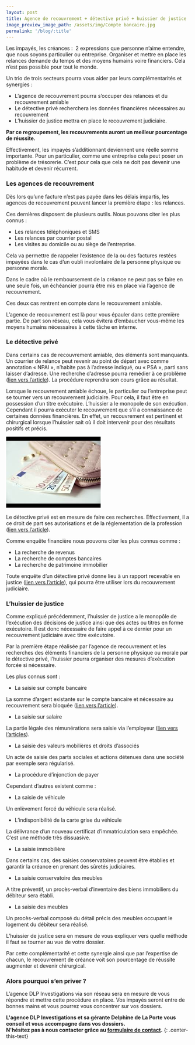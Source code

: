 ```yaml
---
layout: post
title: Agence de recouvrement + détective privé + huissier de justice
image_preview_image_path: /assets/img/Compte bancaire.jpg
permalink: '/blog/:title'
---
```


Les impay&eacute;s, les cr&eacute;ances :&nbsp; 2 expressions que personne n’aime entendre, que nous soyons particulier ou entreprise. Organiser et mettre en place les relances demande du temps et des moyens humains voire financiers. Cela n’est pas possible pour tout le monde.

Un trio de trois secteurs pourra vous aider par leurs compl&eacute;mentarit&eacute;s et synergies :

* L’agence de recouvrement pourra s’occuper des relances et du recouvrement amiable
* Le d&eacute;tective priv&eacute; recherchera les donn&eacute;es financi&egrave;res n&eacute;cessaires au recouvrement
* L’huissier de justice mettra en place le recouvrement judiciaire.

**Par ce regroupement, les recouvrements auront un meilleur pourcentage de r&eacute;ussite.**

Effectivement, les impay&eacute;s s’additionnant deviennent une r&eacute;elle somme importante. Pour un particulier, comme une entreprise cela peut poser un probl&egrave;me de tr&eacute;sorerie. C’est pour cela que cela ne doit pas devenir une habitude et devenir r&eacute;current.

### Les agences de recouvrement

D&egrave;s lors qu’une facture n’est pas pay&eacute;e dans les d&eacute;lais impartis, les agences de recouvrement peuvent lancer la premi&egrave;re &eacute;tape : les relances.

Ces derni&egrave;res disposent de plusieurs outils. Nous pouvons citer les plus connus :

* Les relances t&eacute;l&eacute;phoniques et SMS
* Les relances par courrier postal
* Les visites au domicile ou au si&egrave;ge de l’entreprise.

Cela va permettre de rappeler l’existence de la ou des factures rest&eacute;es impay&eacute;es dans le cas d’un oubli involontaire de la personne physique ou personne morale.

Dans le cadre o&ugrave; le remboursement de la cr&eacute;ance ne peut pas se faire en une seule fois, un &eacute;ch&eacute;ancier pourra &ecirc;tre mis en place via l’agence de recouvrement.

Ces deux cas rentrent en compte dans le recouvrement amiable.

L’agence de recouvrement est l&agrave; pour vous &eacute;pauler dans cette premi&egrave;re partie. De part son r&eacute;seau, cela vous &eacute;vitera d’embaucher vous-m&ecirc;me les moyens humains n&eacute;cessaires &agrave; cette t&acirc;che en interne.

### Le d&eacute;tective priv&eacute;

Dans certains cas de recouvrement amiable, des &eacute;l&eacute;ments sont manquants. Un courrier de relance peut revenir au point de d&eacute;part avec comme annotation &laquo; NPAI &raquo;, n’habite pas &agrave; l’adresse indiqu&eacute;, ou &laquo; PSA &raquo;, parti sans laisser d’adresse. Une recherche d’adresse pourra rem&eacute;dier &agrave; ce probl&egrave;me ([lien vers l’article](https://dlp-investigations.fr/recherche-de-debiteur/)). La proc&eacute;dure reprendra son cours gr&acirc;ce au r&eacute;sultat.

Lorsque le recouvrement amiable &eacute;choue, le particulier ou l’entreprise peut se tourner vers un recouvrement judiciaire. Pour cela, il faut &ecirc;tre en possession d’un titre ex&eacute;cutoire. L’huissier a le monopole de son ex&eacute;cution. Cependant il pourra ex&eacute;cuter le recouvrement que s’il a connaissance de certaines donn&eacute;es financi&egrave;res. En effet, un recouvrement est pertinent et chirurgical lorsque l’huissier sait o&ugrave; il doit intervenir pour des r&eacute;sultats positifs et pr&eacute;cis.

![](/assets/img/revenus.jpg)

Le d&eacute;tective priv&eacute; est en mesure de faire ces recherches. Effectivement, il a ce droit de part ses autorisations et de la r&eacute;glementation de la profession ([lien vers l’article](https://dlp-investigations.fr/le-code-de-deontologie/)).

Comme enqu&ecirc;te financi&egrave;re nous pouvons citer les plus connus comme :

* La recherche de revenus
* La recherche de comptes bancaires
* La recherche de patrimoine immobilier

Toute enqu&ecirc;te d’un d&eacute;tective priv&eacute; donne lieu &agrave; un rapport recevable en justice ([lien vers l’article](https://dlp-investigations.fr/la-recevabilite-dun-rapport-denquete-devant-les-tribunaux/)), qui pourra &ecirc;tre utiliser lors du recouvrement judiciaire.

### L’huissier de justice

Comme expliqu&eacute; pr&eacute;c&eacute;demment, l’huissier de justice a le monop&ocirc;le de l’ex&eacute;cution des d&eacute;cisions de justice ainsi que des actes ou titres en forme ex&eacute;cutoire. Il est donc n&eacute;cessaire de faire appel &agrave; ce dernier pour un recouvrement judiciaire avec titre ex&eacute;cutoire.

Par la premi&egrave;re &eacute;tape r&eacute;alis&eacute;e par l’agence de recouvrement et les recherches des &eacute;l&eacute;ments financiers de la personne physique ou morale par le d&eacute;tective priv&eacute;, l’huissier pourra organiser des mesures d’ex&eacute;cution forc&eacute;e si n&eacute;cessaire.

Les plus connus sont :

* La saisie sur compte bancaire

La somme d’argent existante sur le compte bancaire et n&eacute;cessaire au recouvrement sera bloqu&eacute;e ([lien vers l’article](https://dlp-investigations.fr/blog/saisie-sur-salaire-ou-compte-bancaire)).

* La saisie sur salaire

La partie l&eacute;gale des r&eacute;mun&eacute;rations sera saisie via l’employeur ([lien vers l’articles](https://dlp-investigations.fr/blog/saisie-sur-salaire-ou-compte-bancaire)).

* La saisie des valeurs mobili&egrave;res et droits d’associ&eacute;s

Un acte de saisie des parts sociales et actions d&eacute;tenues dans une soci&eacute;t&eacute; par exemple sera r&eacute;gularis&eacute;.

* La proc&eacute;dure d’injonction de payer

Cependant d’autres existent comme :

* La saisie de v&eacute;hicule

Un enl&egrave;vement forc&eacute; du v&eacute;hicule sera r&eacute;alis&eacute;.

* L’indisponibilit&eacute; de la carte grise du v&eacute;hicule

La d&eacute;livrance d’un nouveau certificat d’immatriculation sera emp&ecirc;ch&eacute;e. C’est une m&eacute;thode tr&egrave;s dissuasive.

* La saisie immobili&egrave;re

Dans certains cas, des saisies conservatoires peuvent &ecirc;tre &eacute;tablies et garantir la cr&eacute;ance en prenant des s&ucirc;ret&eacute;s judiciaires.

* La saisie conservatoire des meubles

A titre pr&eacute;ventif, un proc&egrave;s-verbal d’inventaire des biens immobiliers du d&eacute;biteur sera &eacute;tabli.

* La saisie des meubles

Un proc&egrave;s-verbal compos&eacute; du d&eacute;tail pr&eacute;cis des meubles occupant le logement du d&eacute;biteur sera r&eacute;alis&eacute;.

L’huissier de justice sera en mesure de vous expliquer vers quelle m&eacute;thode il faut se tourner au vue de votre dossier.

Par cette compl&eacute;mentarit&eacute; et cette synergie ainsi que par l’expertise de chacun, le recouvrement de cr&eacute;ance voit son pourcentage de r&eacute;ussite augmenter et devenir chirurgical.

### Alors pourquoi s’en priver ?

L’agence DLP Investigations via son r&eacute;seau sera en mesure de vous r&eacute;pondre et mettre cette proc&eacute;dure en place. Vos impay&eacute;s seront entre de bonnes mains et vous pourrez vous concentrer sur vos dossiers.

**L'agence DLP Investigations et sa g&eacute;rante Delphine de La Porte vous conseil et vous accompagne dans vos dossiers.**<br>**N'h&eacute;sitez pas &agrave; nous contacter gr&acirc;ce au&nbsp;[formulaire de contact](https://dlp-investigations.fr/#contact).**
{: .center-this-text}